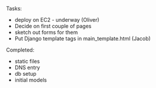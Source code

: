 Tasks:
 - deploy on EC2 - underway (Oliver)
 - Decide on first couple of pages
 - sketch out forms for them
 - Put Django template tags in main_template.html (Jacob)

Completed:
 - static files
 - DNS entry
 - db setup
 - initial models
